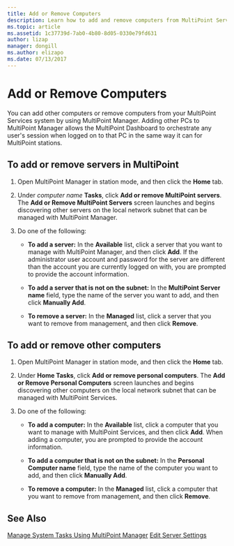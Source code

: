 ```yaml
---
title: Add or Remove Computers
description: Learn how to add and remove computers from MultiPoint Services.
ms.topic: article
ms.assetid: 1c37739d-7ab0-4b80-8d05-0330e79fd631
author: lizap
manager: dongill
ms.author: elizapo
ms.date: 07/13/2017
---
```

# Add or Remove Computers
You can add other computers or remove computers from your MultiPoint Services system by using MultiPoint Manager. Adding other PCs to MultiPoint Manager allows the MultiPoint Dashboard to orchestrate any user's session when logged on to that PC in the same way it can for MultiPoint stations.

## To add or remove servers in MultiPoint

1.  Open MultiPoint Manager in station mode, and then click the **Home** tab.

2.  Under *computer name* **Tasks**, click **Add or remove MultiPoint servers**. The **Add or Remove MultiPoint Servers** screen launches and begins discovering other servers on the local network subnet that can be managed with MultiPoint Manager.

3.  Do one of the following:

    -   **To add a server:** In the **Available** list, click a server that you want to manage with MultiPoint Manager, and then click **Add**. If the administrator user account and password for the server are different than the account you are currently logged on with, you are prompted to provide the account information.

    -   **To add a server that is not on the subnet:** In the **MultiPoint Server name** field, type the name of the server you want to add, and then click **Manually Add**.

    -   **To remove a server:** In the **Managed** list, click a server that you want to remove from management, and then click **Remove**.

## To add or remove other computers

1.  Open MultiPoint Manager in station mode, and then click the **Home** tab.

2.  Under **Home Tasks**, click **Add or remove personal computers**. The **Add or Remove Personal Computers** screen launches and begins discovering other computers on the local network subnet that can be managed with MultiPoint Services.

3.  Do one of the following:

    -   **To add a computer:** In the **Available** list, click a computer that you want to manage with MultiPoint Services, and then click **Add**. When adding a computer, you are prompted to provide the account information.

    -   **To add a computer that is not on the subnet:** In the **Personal Computer name** field, type the name of the computer you want to add, and then click **Manually Add**.

    -   **To remove a computer:** In the **Managed** list, click a computer that you want to remove from management, and then click **Remove**.

## See Also
[Manage System Tasks Using MultiPoint Manager](Manage-System-Tasks-Using-MultiPoint-Manager.md)
[Edit Server Settings](Edit-Server-Settings.md)